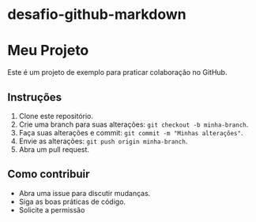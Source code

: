 # desafio-github-markdown
# Meu Projeto

Este é um projeto de exemplo para praticar colaboração no GitHub.

## Instruções

1. Clone este repositório.
2. Crie uma branch para suas alterações: `git checkout -b minha-branch`.
3. Faça suas alterações e commit: `git commit -m "Minhas alterações"`.
4. Envie as alterações: `git push origin minha-branch`.
5. Abra um pull request.

## Como contribuir

- Abra uma issue para discutir mudanças.
- Siga as boas práticas de código.
- Solicite a permissão